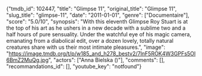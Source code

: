 {"tmdb_id": 102447, "title": "Glimpse 11", "original_title": "Glimpse 11", "slug_title": "glimpse-11", "date": "2011-01-01", "genre": ["Documentaire"], "score": "5.0/10", "synopsis": "With this eleventh Glimpse Roy Stuart is at the top of his art as he ushers in a new decade with a sublime two and a half hours of pure sensuality.  Under the watchful eye of his magic camera, emanating from a diabolical edit, over a dozen lovely, totally natural creatures share with us their most intimate pleasures.", "image": "https://image.tmdb.org/t/p/w185_and_h278_bestv2/7lnF5ROK4W3GPFs5Ol6BmZ2MuQg.jpg", "actors": ["Anna Bielska ()"], "comments": [], "recommandations_id": [], "youtube_key": "notfound"}